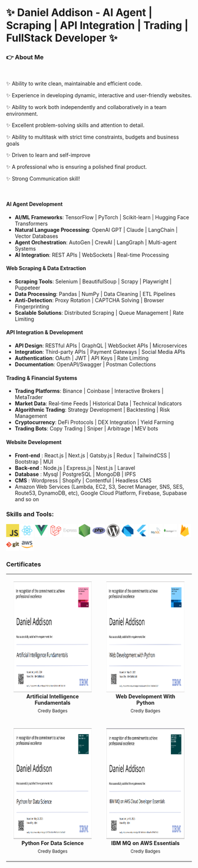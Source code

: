 # ✨ Daniel Addison - AI Agent | Scraping | API Integration | Trading | FullStack Developer ✨

### 👉 About Me
<br/>

✨ Ability to write clean, maintainable and efficient code.

✨ Experience in developing dynamic, interactive and user-friendly websites.

✨ Ability to work both independently and collaboratively in a team environment.

✨ Excellent problem-solving skills and attention to detail.

✨ Ability to multitask with strict time constraints, budgets and business goals

✨ Driven to learn and self-improve

✨ A professional who is ensuring a polished final product.

✨ Strong Communication skill!

<br/>  

#### AI Agent Development
- **AI/ML Frameworks**: TensorFlow | PyTorch | Scikit-learn | Hugging Face Transformers
- **Natural Language Processing**: OpenAI GPT | Claude | LangChain | Vector Databases
- **Agent Orchestration**: AutoGen | CrewAI | LangGraph | Multi-agent Systems
- **AI Integration**: REST APIs | WebSockets | Real-time Processing

#### Web Scraping & Data Extraction
- **Scraping Tools**: Selenium | BeautifulSoup | Scrapy | Playwright | Puppeteer
- **Data Processing**: Pandas | NumPy | Data Cleaning | ETL Pipelines
- **Anti-Detection**: Proxy Rotation | CAPTCHA Solving | Browser Fingerprinting
- **Scalable Solutions**: Distributed Scraping | Queue Management | Rate Limiting

#### API Integration & Development
- **API Design**: RESTful APIs | GraphQL | WebSocket APIs | Microservices
- **Integration**: Third-party APIs | Payment Gateways | Social Media APIs
- **Authentication**: OAuth | JWT | API Keys | Rate Limiting
- **Documentation**: OpenAPI/Swagger | Postman Collections

#### Trading & Financial Systems
- **Trading Platforms**: Binance | Coinbase | Interactive Brokers | MetaTrader
- **Market Data**: Real-time Feeds | Historical Data | Technical Indicators
- **Algorithmic Trading**: Strategy Development | Backtesting | Risk Management
- **Cryptocurrency**: DeFi Protocols | DEX Integration | Yield Farming
- **Trading Bots**: Copy Trading | Sniper | Arbitrage | MEV bots

#### Website Development
- <b>Front-end</b> :  React.js | Next.js | Gatsby.js | Redux | TailwindCSS | Bootstrap | MUI
- <b>Back-end</b> : Node.js | Express.js | Nest.js | Laravel 
- <b>Database</b> : Mysql | PostgreSQL | MongoDB | IPFS
- <b>CMS</b> : Wordpress | Shopify | Contentful | Headless CMS
- Amazon Web Services (Lambda, EC2, S3, Secret Manager, SNS, SES, Route53, DynamoDB, etc), Google Cloud Platform, Firebase, Supabase and so on


### Skills and Tools:

<code><img height="35" src="https://raw.githubusercontent.com/github/explore/80688e429a7d4ef2fca1e82350fe8e3517d3494d/topics/javascript/javascript.png"></code>
<code><img height="35" src="https://raw.githubusercontent.com/github/explore/80688e429a7d4ef2fca1e82350fe8e3517d3494d/topics/react/react.png"></code>
<code><img height="35" src="https://raw.githubusercontent.com/github/explore/80688e429a7d4ef2fca1e82350fe8e3517d3494d/topics/vue/vue.png"></code>
<code><img height="35" src="https://raw.githubusercontent.com/github/explore/80688e429a7d4ef2fca1e82350fe8e3517d3494d/topics/laravel/laravel.png"></code>
<code><img height="35" src="https://raw.githubusercontent.com/github/explore/80688e429a7d4ef2fca1e82350fe8e3517d3494d/topics/express/express.png"></code>
<code><img height="35" src="https://raw.githubusercontent.com/github/explore/80688e429a7d4ef2fca1e82350fe8e3517d3494d/topics/nodejs/nodejs.png"></code>
<code><img height="35" src="https://raw.githubusercontent.com/github/explore/80688e429a7d4ef2fca1e82350fe8e3517d3494d/topics/php/php.png"></code>
<code><img height="35" src="https://raw.githubusercontent.com/github/explore/80688e429a7d4ef2fca1e82350fe8e3517d3494d/topics/wordpress/wordpress.png"></code>
<code><img height="35" src="https://raw.githubusercontent.com/github/explore/80688e429a7d4ef2fca1e82350fe8e3517d3494d/topics/dart/dart.png"></code>
<code><img height="35" src="https://raw.githubusercontent.com/github/explore/80688e429a7d4ef2fca1e82350fe8e3517d3494d/topics/flutter/flutter.png"></code>
<code><img height="35" src="https://raw.githubusercontent.com/github/explore/80688e429a7d4ef2fca1e82350fe8e3517d3494d/topics/mysql/mysql.png"></code>
<code><img height="35" src="https://raw.githubusercontent.com/github/explore/80688e429a7d4ef2fca1e82350fe8e3517d3494d/topics/mongodb/mongodb.png"></code>
<code><img height="35" src="https://raw.githubusercontent.com/github/explore/80688e429a7d4ef2fca1e82350fe8e3517d3494d/topics/firebase/firebase.png"></code>
<code><img height="35" src="https://raw.githubusercontent.com/github/explore/80688e429a7d4ef2fca1e82350fe8e3517d3494d/topics/git/git.png"></code>
<code><img height="35" src="https://raw.githubusercontent.com/github/explore/80688e429a7d4ef2fca1e82350fe8e3517d3494d/topics/aws/aws.png"></code>

### Certificates

<table align="center">
  <tr>
    <td align="center" width="50%" style="padding: 20px;">
      <a href="https://www.credly.com/badges/74384c0d-5bcb-4532-be0b-df4fc85bd168/public_url">
        <img src="./certificates/artificial-intelligence-fundamentals.PNG" height = "300" alt="ai-fundamentals"/>
      </a>
      <br/>
      <b>Artificial Intelligence Fundamentals</b>
      <br/>
      <sub>Credly Badges</sub>
    </td>
    <td align="center" width="50%" style="padding: 20px;">
      <a href="https://www.credly.com/badges/c4ee3a3a-aab9-4258-8e19-5d65eb82323f/public_url">
        <img src="./certificates/web-development-with-python.PNG" height = "300" alt="Web Development With Python"/>
      </a>
      <br/>
      <b>Web Development With Python</b>
      <br/>
      <sub>Credly Badges</sub>
    </td>
  </tr>
  <tr>
    <td align="center" width="50%" style="padding: 20px;">
      <a href="https://www.credly.com/badges/74384c0d-5bcb-4532-be0b-df4fc85bd168/public_url">
        <img src="./certificates/python-for-data-science.png" height = "300" alt="Python For Data Science"/>
      </a>
      <br/>
      <b>Python For Data Science</b>
      <br/>
      <sub>Credly Badges</sub>
    </td>
    <td align="center" width="50%" style="padding: 20px;">
      <a href="https://www.credly.com/badges/05213618-6a0e-45d8-ad4f-b47996275492/public_url">
        <img src="./certificates/IBM-MQ-on-AWS-Cloud-Developer-Essentials.PNG" height = "300" alt="IBM MQ on AWS Cloud Developer Essentials"/>
      </a>
      <br/>
      <b>IBM MQ on AWS Essentials</b>
      <br/>
      <sub>Credly Badges</sub>
    </td>
  </tr>
</table>